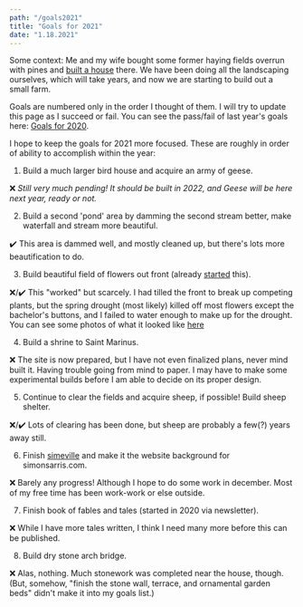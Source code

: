 ```yaml
---
path: "/goals2021"
title: "Goals for 2021"
date: "1.18.2021"
---
```


Some context: Me and my wife bought some former haying fields overrun with pines and [built a house](https://medium.com/@simon.sarris/designing-a-new-old-home-part-1-cf298b58ed41) there. We have been doing all the landscaping ourselves, which will take years, and now we are starting to build out a small farm.

Goals are numbered only in the order I thought of them. I will try to update this page as I succeed or fail. You can see the pass/fail of last year's goals here: [Goals for 2020](/goals2020).

I hope to keep the goals for 2021 more focused. These are roughly in order of ability to accomplish within the year:

1. Build a much larger bird house and acquire an army of geese.

❌ *Still very much pending! It should be built in 2022, and Geese will be here next year, ready or not.*

2. Build a second 'pond' area by damming the second stream better, make waterfall and stream more beautiful.

✔️ This area is dammed well, and mostly cleaned up, but there's lots more beautification to do.

3. Build beautiful field of flowers out front (already [started](https://twitter.com/simonsarris/status/1330632603989389319) this).

❌/✔️ This "worked" but scarcely. I had tilled the front to break up competing plants, but the spring drought (most likely) killed off most flowers except the bachelor's buttons, and I failed to water enough to make up for the drought. You can see some photos of what it looked like [here](https://twitter.com/simonsarris/status/1464402137333575684)

4. Build a shrine to Saint Marinus.

❌ The site is now prepared, but I have not even finalized plans, never mind built it. Having trouble going from mind to paper. I may have to make some experimental builds before I am able to decide on its proper design.

5. Continue to clear the fields and acquire sheep, if possible! Build sheep shelter.

❌/✔️ Lots of clearing has been done, but sheep are probably a few(?) years away still.

6. Finish [simeville](https://simonsarris.github.io/simeville/) and make it the website background for simonsarris.com.

❌ Barely any progress! Although I hope to do some work in december. Most of my free time has been work-work or else outside.

7. Finish book of fables and tales (started in 2020 via newsletter).

❌ While I have more tales written, I think I need many more before this can be published.

8. Build dry stone arch bridge.

❌ Alas, nothing. Much stonework was completed near the house, though. (But, somehow, "finish the stone wall, terrace, and ornamental garden beds" didn't make it into my goals list.)